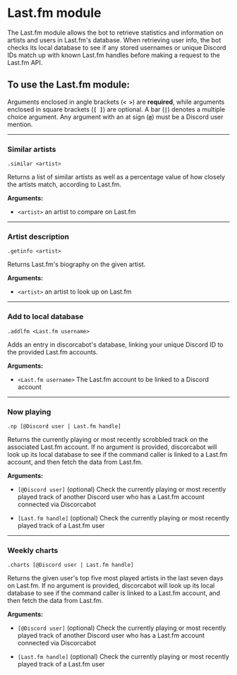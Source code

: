 # Last.fm module

The Last.fm module allows the bot to retrieve statistics and information on artists and users in Last.fm's database. When retrieving user info, the bot checks its local database to see if any stored usernames or unique Discord IDs match up with known Last.fm handles before making a request to the Last.fm API.

## To use the Last.fm module:

Arguments enclosed in angle brackets (**`< >`**) are **required**, while arguments enclosed in square brackets (**`[ ]`**) are optional. A bar (**`|`**) denotes a multiple choice argument. Any argument with an at sign (**`@`**) must be a Discord user mention.

---

### Similar artists

```
.similar <artist>
```

Returns a list of similar artists as well as a percentage value of how closely the artists match, according to Last.fm.

**Arguments:**

* `<artist>` an artist to compare on Last.fm

---

### Artist description

```
.getinfo <artist>
```

Returns Last.fm's biography on the given artist.

**Arguments:**

* `<artist>` an artist to look up on Last.fm

---

### Add to local database

```
.addlfm <Last.fm username>
```

Adds an entry in discorcabot's database, linking your unique Discord ID to the provided Last.fm accounts.

**Arguments:**

* `<Last.fm username>` The Last.fm account to be linked to a Discord account

---

### Now playing

```
.np [@Discord user | Last.fm handle]
```

Returns the currently playing or most recently scrobbled track on the associated Last.fm account. If no argument is provided, discorcabot will look up its local database to see if the command caller is linked to a Last.fm account, and then fetch the data from Last.fm.

**Arguments:**

* `[@Discord user]` (optional) Check the currently playing or most recently played track of another Discord user who has a Last.fm account connected via Discorcabot

* `[Last.fm handle]` (optional) Check the currently playing or most recently played track of a Last.fm user

---

### Weekly charts

```
.charts [@Discord user | Last.fm handle]
```

Returns the given user's top five most played artists in the last seven days on Last.fm. If no argument is provided, discorcabot will look up its local database to see if the command caller is linked to a Last.fm account, and then fetch the data from Last.fm.

**Arguments:**

* `[@Discord user]` (optional) Check the currently playing or most recently played track of another Discord user who has a Last.fm account connected via Discorcabot

* `[Last.fm handle]` (optional) Check the currently playing or most recently played track of a Last.fm user